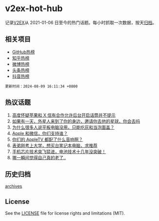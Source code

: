 # v2ex-hot-hub

 记录[V2EX](https://www.v2ex.com/)从 2021-01-06 日至今的热门话题。每小时抓取一次数据，按天[归档](archives)。
 
 ## 相关项目

- [GitHub热榜](https://github.com/lonnyzhang423/github-hot-hub)
- [知乎热榜](https://github.com/lonnyzhang423/zhihu-hot-hub)
- [微博热榜](https://github.com/lonnyzhang423/weibo-hot-hub)
- [头条热榜](https://github.com/lonnyzhang423/toutiao-hot-hub)
- [抖音热榜](https://github.com/lonnyzhang423/douyin-hot-hub)


 `更新时间：2024-08-09 16:11:34 +0800`

## 热议话题

1. [高度怀疑苹果和 X 信有合作允许后台开启话筒并不提示](https://www.v2ex.com/t/1063642)
1. [如果有一天，外星人来到了你的身边，邀请你去他的星球，你会去吗](https://www.v2ex.com/t/1063662)
1. [为什么很多人说平板电脑没用，只能吃灰和当泡面盖？](https://www.v2ex.com/t/1063637)
1. [Apple 和微信，你们支持谁？](https://www.v2ex.com/t/1063745)
1. [你们的 AppleTV 都配了什么音响啊？](https://www.v2ex.com/t/1063555)
1. [表弟刚考上大学，想买台笔记本电脑，求推荐](https://www.v2ex.com/t/1063702)
1. [手机芯片技术突飞猛进，电池技术十几年没突破！](https://www.v2ex.com/t/1063671)
1. [哪一瞬间觉得自己真的老了..](https://www.v2ex.com/t/1063761)

## 历史归档

[archives](archives)

## License

See the [LICENSE](LICENSE) file for license rights and limitations (MIT).
